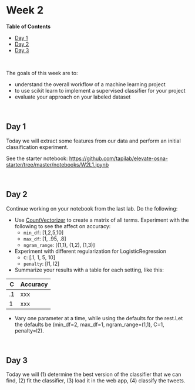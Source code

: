 # Week 2


**Table of Contents**
- [Day 1](#day-1)
- [Day 2](#day-2)
- [Day 3](#day-3)

<br>

The goals of this week are to:

- understand the overall workflow of a machine learning project
- to use scikit learn to implement a supervised classifier for your project
- evaluate your approach on your labeled dataset

<br>

## Day 1

Today we will extract some features from our data and perform an initial classification experiment.

See the starter notebook: https://github.com/tapilab/elevate-osna-starter/tree/master/notebooks/W2L1.ipynb


<br>

## Day 2

Continue working on your notebook from the last lab. Do the following:

- Use [CountVectorizer](https://scikit-learn.org/stable/modules/generated/sklearn.feature_extraction.text.CountVectorizer.html) to create a matrix of all terms. Experiment with the following to see the affect on accuracy:
  - `min_df`: [1,2,5,10]
  - `max_df`: [1, .95, .8]
  - `ngram_range`: [(1,1), (1,2), (1,3)]
- Experiment with different regularization for LogisticRegression
  - `C`: [.1, 1, 5, 10]
  - `penalty`: [l1, l2]
- Summarize your results with a table for each setting, like this:

| C  | Accuracy|
|----|---------|
| .1 | xxx     |
| 1  | xxx     |

- Vary one parameter at a time, while using the defaults for the rest.Let the defaults be (min_df=2, max_df=1, ngram_range=(1,1), C=1, penalty=l2). 

<br>

## Day 3

Today we will (1) determine the best version of the classifier that we can find, (2) fit the classifier, (3) load it in the web app, (4) classify the tweets.



